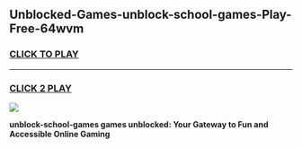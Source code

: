 
## Unblocked-Games-unblock-school-games-Play-Free-64wvm
<h3>
<a href="https://premium76.site?title=unblock-school-games&ref=18A">CLICK TO PLAY</a></h3>
<hr>

<h3>
<a href="https://premium76.site?title=unblock-school-games&ref=18A">CLICK 2 PLAY</a>
  
</h3>

<a href="https://premium76.site?title=unblock-school-games&ref=18A"><img src="https://clearcache.store/games.png"></a>


**unblock-school-games games unblocked: Your Gateway to Fun and Accessible Online Gaming**

